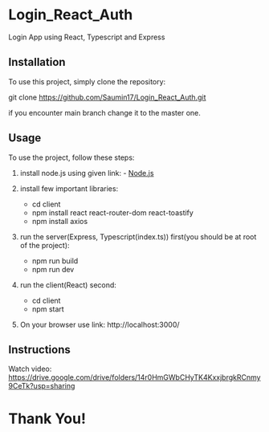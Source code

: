 # Login_React_Auth
Login App using React, Typescript and Express

## Installation

To use this project, simply clone the repository:

git clone https://github.com/Saumin17/Login_React_Auth.git

if you encounter main branch change it to the master one.

## Usage

To use the project, follow these steps:

1. install node.js using given link: - [Node.js](https://nodejs.org/en)

2. install few important libraries:
   - cd client
   - npm install react react-router-dom react-toastify
   - npm install axios

3. run the server(Express, Typescript(index.ts)) first(you should be at root of the project):
   - npm run build
   - npm run dev

5. run the client(React) second:
   - cd client
   - npm start

6. On your browser use link: http://localhost:3000/

## Instructions

Watch video: https://drive.google.com/drive/folders/14r0HmGWbCHyTK4KxxjbrgkRCnmy9CeTk?usp=sharing

# Thank You!
